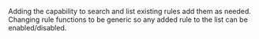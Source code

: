Adding the capability to search and list existing rules add them as needed. Changing rule functions to be generic so any added rule to the list can be enabled/disabled.
